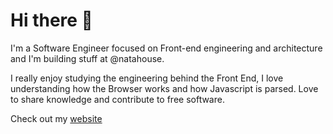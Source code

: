 # Hi there 👋

I'm a Software Engineer focused on Front-end engineering and architecture and I'm building stuff at @natahouse.

I really enjoy studying the engineering behind the Front End, I love understanding how the Browser works and how Javascript is parsed. Love to share knowledge and contribute to free software.

Check out my [website](https://higoralves.dev/)
